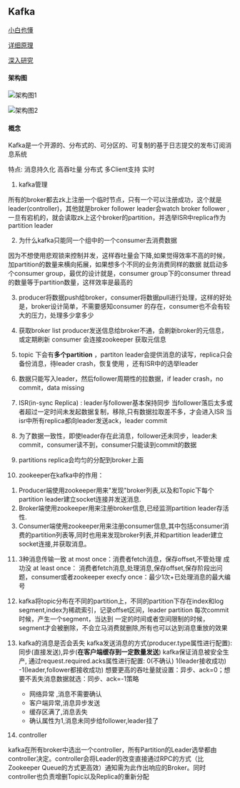 ## Kafka

[小白也懂](http://www.sohu.com/a/144225753_236714)

[详细原理](https://blog.csdn.net/ychenfeng/article/details/74980531)

[深入研究](https://www.cnblogs.com/xifenglou/p/7251112.html)

#### 架构图

![架构图1](http://www.uml.org.cn/bigdata/images/2017072521.png)

![架构图2](https://images2015.cnblogs.com/blog/512650/201611/512650-20161103135336861-18609635.png)

#### 概念

Kafka是一个开源的、分布式的、可分区的、可复制的基于日志提交的发布订阅消息系统

特点: 消息持久化  高吞吐量  分布式  多Client支持  实时

1. kafka管理

所有的broker都去zk上注册一个临时节点，只有一个可以注册成功，这个就是leader(controller)，其他就是broker follower
leader会watch broker follower ,一旦有宕机的，就会读取zk上这个broker的partition，并选举ISR中replica作为partition leader

2. 为什么kafka只能同一个组中的一个consumer去消费数据

因为不想使用悲观锁来控制并发，这样吞吐量会下降,如果觉得效率不高的时候，加partition的数量来横向拓展，如果想多个不同的业务消费同样的数据
就启动多个consumer group，最优的设计就是，consumer group下的consumer thread的数量等于partition数量，这样效率是最高的


3. producer将数据push给broker，consumer将数据pull进行处理，这样的好处是，broker设计简单，不需要感知consumer
的存在，consumer也不会有较大的压力，处理多少拿多少

4. 获取broker list
    producer发送信息给broker不通，会刷新broker的元信息，或定期刷新
    consumer 会连接zookeeper 获取元信息
    
5. topic 下会有**多个partition** ，partiton leader会提供消息的读写，replica只会备份消息，待leader crash，恢复使用 ，还有ISR中的选举leader
   
   
6. 数据只能写入leader，然后follower周期性的拉数据，if leader crash，no commit，data missing

7. ISR(in-sync Replica) : leader与follower基本保持同步
    当follower落后太多或者超过一定时间未发起数据复制，移除,只有数据拉取差不多，才会进入ISR
    当isr中所有replica都向leader发送ack，leader commit
    
8. 为了数据一致性，即使leader存在此消息，follower还未同步，leader未commit，consumer读不到，consumer只能读到commit的数据

9. partitions replica会均匀的分配到broker上面

10. zookeeper在kafka中的作用：

1) Producer端使用zookeeper用来"发现"broker列表,以及和Topic下每个partition leader建立socket连接并发送消息.
2) Broker端使用zookeeper用来注册broker信息,已经监测partition leader存活性.
3) Consumer端使用zookeeper用来注册consumer信息,其中包括consumer消费的partition列表等,同时也用来发现broker列表,并和partition leader建立socket连接,并获取消息。

11. 3种消息传输一致
at most once：消费者fetch消息，保存offset,不管处理  成功没
at least once： 消费者fetch消息,处理消息,保存offset,保存阶段出问题，consumer或者zookeeper
execfy once：最少1次+已处理消息的最大编号

12. kafka将topic分布在不同的partition上，不同的partition下存在index和log segment,index为稀疏索引，记录offset区间，leader partition  每次commit时候，产生一个segment，当达到
一定的时间或者空间限制的时候，segment才会被删除，不会立马消费就删除,所有也可以达到消息重放的效果

13. kafka的消息是否会丢失
kafka发送消息的方式(producer.type属性进行配置):同步(直接发送),异步(**在客户端缓存到一定数量发送**)
kafka保证消息被安全生产, 通过request.required.acks属性进行配置: 0(不确认) 1(leader接收成功) -1(leader,follower都接收成功)
想要更高的吞吐量就设置：异步、ack=0；想要不丢失消息数据就选：同步、ack=-1策略

    - 网络异常 ,消息不需要确认
    - 客户端异常,消息异步发送
    - 缓存区满了,消息丢失
    - 确认属性为1,消息未同步给follower,leader挂了
    
14. controller

kafka在所有broker中选出一个controller，所有Partition的Leader选举都由controller决定。controller会将Leader的改变直接通过RPC的方式（比Zookeeper Queue的方式更高效）通知需为此作出响应的Broker。同时controller也负责增删Topic以及Replica的重新分配





      